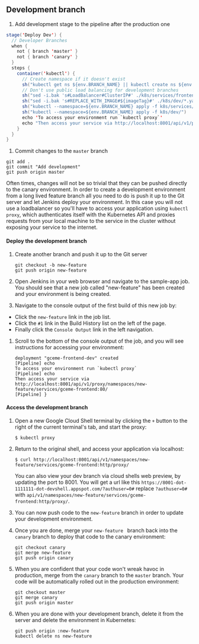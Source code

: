 Development branch
------------------

1. Add development stage to the pipeline after the production one

  ```java
  stage('Deploy Dev') {
    // Developer Branches
    when {
      not { branch 'master' }
      not { branch 'canary' }
    }
    steps {
      container('kubectl') {
        // Create namespace if it doesn't exist
        sh("kubectl get ns ${env.BRANCH_NAME} || kubectl create ns ${env.BRANCH_NAME}")
        // Don't use public load balancing for development branches
        sh("sed -i.bak 's#LoadBalancer#ClusterIP#' ./k8s/services/frontend.yaml")
        sh("sed -i.bak 's#REPLACE_WITH_IMAGE#${imageTag}#' ./k8s/dev/*.yaml")
        sh("kubectl --namespace=${env.BRANCH_NAME} apply -f k8s/services/")
        sh("kubectl --namespace=${env.BRANCH_NAME} apply -f k8s/dev/")
        echo 'To access your environment run `kubectl proxy`'
        echo "Then access your service via http://localhost:8001/api/v1/proxy/namespaces/${env.BRANCH_NAME}/services/${feSvcName}:80/"
      }
    }     
  }
  ```

1. Commit changes to the `master` branch

  ```
  git add .
  git commit "Add development"
  git push origin master
  ```

Often times, changes will not be so trivial that they can be pushed directly to the canary environment. In order to create a development environment from a long lived feature branch all you need to do is push it up to the Git server and let Jenkins deploy your environment. In this case you will not use a loadbalancer so you'll have to access your application using `kubectl proxy`, which authenticates itself with the Kubernetes API and proxies requests from your local machine to the service in the cluster without exposing your service to the internet.


#### Deploy the development branch

1. Create another branch and push it up to the Git server

   ```
   git checkout -b new-feature
   git push origin new-feature
   ```

1. Open Jenkins in your web browser and navigate to the sample-app job. You should see that a new job called "new-feature" has been created and your environment is being created.

1. Navigate to the console output of the first build of this new job by:

  * Click the `new-feature` link in the job list.
  * Click the `#1` link in the Build History list on the left of the page.
  * Finally click the `Console Output` link in the left navigation.

1. Scroll to the bottom of the console output of the job, and you will see instructions for accessing your environment:

   ```
   deployment "gceme-frontend-dev" created
   [Pipeline] echo
   To access your environment run `kubectl proxy`
   [Pipeline] echo
   Then access your service via http://localhost:8001/api/v1/proxy/namespaces/new-feature/services/gceme-frontend:80/
   [Pipeline] }
   ```

#### Access the development branch

1. Open a new Google Cloud Shell terminal by clicking the `+` button to the right of the current terminal's tab, and start the proxy:

   ```
   $ kubectl proxy
   ```

1. Return to the original shell, and access your application via localhost:

   ```
   $ curl http://localhost:8001/api/v1/namespaces/new-feature/services/gceme-frontend:http/proxy/
   ```

   You can also view your dev branch via cloud shells web preview, by updating the port to 8001. You will get a url like this `https://8001-dot-1111111-dot-devshell.appspot.com/?authuser=0#` replace `?authuser=0#` with `api/v1/namespaces/new-feature/services/gceme-frontend:http/proxy/`.

1. You can now push code to the `new-feature` branch in order to update your development environment.

1. Once you are done, merge your `new-feature ` branch back into the  `canary` branch to deploy that code to the canary environment:

   ```
   git checkout canary
   git merge new-feature
   git push origin canary
   ```

1. When you are confident that your code won't wreak havoc in production, merge from the `canary` branch to the `master` branch. Your code will be automatically rolled out in the production environment:

   ```
   git checkout master
   git merge canary
   git push origin master
   ```

1. When you are done with your development branch, delete it from the server and delete the environment in Kubernetes:

   ```
   git push origin :new-feature
   kubectl delete ns new-feature
   ```
